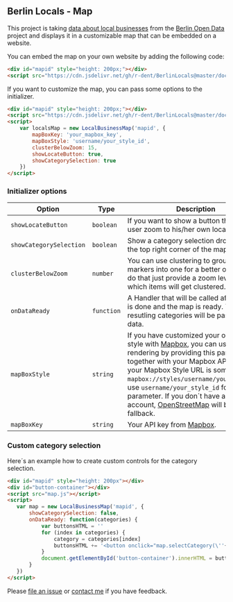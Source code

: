 ## Berlin Locals - Map

This project is taking [data about local businesses](https://daten.berlin.de/datensaetze/gastronomien-laden-und-andere-gesch%C3%A4fte-mit-liefer-und-abholservice) from the [Berlin Open Data](https://daten.berlin.de) project and displays it in a customizable map that can be embedded on a website.

You can embed the map on your own website by adding the following code:

```html
<div id="mapid" style="height: 200px;"></div>
<script src="https://cdn.jsdelivr.net/gh/r-dent/BerlinLocals@master/docs/map.js" onload="new LocalBusinessMap('mapid')"></script>
```

If you want to customize the map, you can pass some options to the initializer.

```html
<div id="mapid" style="height: 200px;"></div>
<script src="https://cdn.jsdelivr.net/gh/r-dent/BerlinLocals@master/docs/map.js"></script>
<script>
    var localsMap = new LocalBusinessMap('mapid', {
        mapBoxKey: 'your_mapbox_key',
        mapBoxStyle: 'username/your_style_id',
        clusterBelowZoom: 15,
        showLocateButton: true,
        showCategorySelection: true
    })
</script>
```

### Initializer options

 Option | Type | Description | Default
 --- | --- | --- | ---
 `showLocateButton` | `boolean` | If you want to show a button that let´s the user zoom to his/her own location. | `false`
 `showCategorySelection` | `boolean` | Show a category selection dropdown in the top right corner of the map. | `true`
 `clusterBelowZoom` | `number` | You can use clustering to group multiple markers into one for a better overview. To do that just provide a zoom level below which items will get clustered. | `undefined`
 `onDataReady` | `function` | A Handler that will be called after loading is done and the map is ready. The resutling categories will be passed as data. | `undefined`
 `mapBoxStyle` | `string` | If you have customized your own map style with [Mapbox](https://www.mapbox.com/), you can use it for rendering by providing this parameter together with your Mapbox API key. If your Mapbox Style URL is something like `mapbox://styles/username/your_style_id`, use `username/your_style_id` for this parameter. If you don´t have a Mapbox account, [OpenStreetMap](https://www.openstreetmap.org) will be used as fallback. | `undefined`
 `mapBoxKey` | `string` | Your API key from [Mapbox](https://www.mapbox.com/). | `undefined`

 ### Custom category selection

 Here´s an example how to create custom controls for the category selection.

 ```html
<div id="mapid" style="height: 200px"></div>
<div id="button-container"></div>
<script src="map.js"></script>
<script>
    var map = new LocalBusinessMap('mapid', {
        showCategorySelection: false,
        onDataReady: function(categories) {
            var buttonsHTML = ''
            for (index in categories) {
                category = categories[index]
                buttonsHTML += '<button onclick="map.selectCategory(\''+ category +'\')">'+ category +'</button>\n'
            }
            document.getElementById('button-container').innerHTML = buttonsHTML
        }
    })
</script>
 ```

Please [file an issue](https://github.com/r-dent/BerlinLocals/issues/new) or [contact me](https://romangille.com/#contact) if you have feedback.

